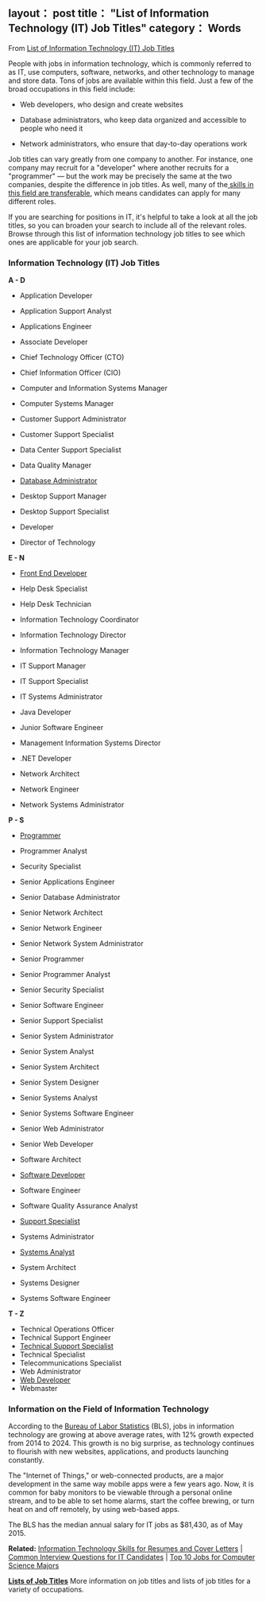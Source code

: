 layout： post
title： "List of Information Technology (IT) Job Titles"
category： Words
---

From [List of Information Technology (IT) Job Titles](https://www.thebalance.com/list-of-information-technology-it-job-titles-2061498)

People with jobs in information technology, which is commonly referred to as IT, use computers, software, networks, and other technology to manage and store data. Tons of jobs are available within this field. Just a few of the broad occupations in this field include:

* Web developers, who design and create websites
* Database administrators, who keep data organized and accessible to people who need it

* Network administrators, who ensure that day-to-day operations work

Job titles can vary greatly from one company to another. For instance, one company may recruit for a "developer" where another recruits for a "programmer" — but the work may be precisely the same at the two companies, despite the difference in job titles. As well, many of the[ skills in this field are transferable](https://www.thebalance.com/transferable-skills-list-2063777), which means candidates can apply for many different roles.

If you are searching for positions in IT, it's helpful to take a look at all the job titles, so you can broaden your search to include all of the relevant roles. Browse through this list of information technology job titles to see which ones are applicable for your job search.

### **Information Technology (IT) Job Titles**

**A - D**

* Application Developer
* Application Support Analyst
* Applications Engineer
* Associate Developer
* Chief Technology Officer (CTO)
* Chief Information Officer (CIO)

* Computer and Information Systems Manager
* Computer Systems Manager
* Customer Support Administrator
* Customer Support Specialist
* Data Center Support Specialist
* Data Quality Manager
* [Database Administrator](https://www.thebalance.com/database-administrator-job-description-salary-and-skills-2061775)
* Desktop Support Manager
* Desktop Support Specialist
* Developer
* Director of Technology

**E - N**

* [Front End Developer](https://www.thebalance.com/front-end-web-developer-cover-letter-and-resume-examples-2060131)
* Help Desk Specialist

* Help Desk Technician
* Information Technology Coordinator
* Information Technology Director
* Information Technology Manager
* IT Support Manager
* IT Support Specialist
* IT Systems Administrator
* Java Developer
* Junior Software Engineer
* Management Information Systems Director
* .NET Developer
* Network Architect
* Network Engineer
* Network Systems Administrator

**P - S**

* [Programmer](https://www.thebalance.com/computer-programmer-job-description-salary-and-skills-2061823)
* Programmer Analyst
* Security Specialist
* Senior Applications Engineer
* Senior Database Administrator
* Senior Network Architect
* Senior Network Engineer
* Senior Network System Administrator
* Senior Programmer
* Senior Programmer Analyst
* Senior Security Specialist
* Senior Software Engineer
* Senior Support Specialist
* Senior System Administrator
* Senior System Analyst
* Senior System Architect
* Senior System Designer
* Senior Systems Analyst
* Senior Systems Software Engineer
* Senior Web Administrator
* Senior Web Developer
* Software Architect
* [Software Developer](https://www.thebalance.com/software-developer-job-description-salary-and-skills-2061833)
* Software Engineer
* Software Quality Assurance Analyst
* [Support Specialist](https://www.thebalance.com/computer-support-specialist-526075)
* Systems Administrator
* [Systems Analyst](https://www.thebalance.com/computer-systems-analyst-526001)
* System Architect
* Systems Designer

* Systems Software Engineer

​**T - Z**

* Technical Operations Officer
* Technical Support Engineer
* [Technical Support Specialist](https://www.thebalance.com/computer-support-specialist-526075)
* Technical Specialist
* Telecommunications Specialist
* Web Administrator
* [Web Developer](https://www.thebalance.com/web-developer-job-description-salary-and-skills-2061841)
* Webmaster

### **Information on the Field of Information Technology**

According to the [Bureau of Labor Statistics](http://www.bls.gov/ooh/computer-and-information-technology/home.htm) (BLS), jobs in information technology are growing at above average rates, with 12% growth expected from 2014 to 2024. This growth is no big surprise, as technology continues to flourish with new websites, applications, and products launching constantly.

The "Internet of Things," or web-connected products, are a major development in the same way mobile apps were a few years ago. Now, it is common for baby monitors to be viewable through a personal online stream, and to be able to set home alarms, start the coffee brewing, or turn heat on and off remotely, by using web-based apps.

The BLS has the median annual salary for IT jobs as $81,430, as of May 2015.

**Related:** [Information Technology Skills for Resumes and Cover Letters](https://www.thebalance.com/list-of-information-technology-it-skills-2062410) | [Common Interview Questions for IT Candidates](https://www.thebalance.com/information-technology-it-job-interview-questions-2061206) | [Top 10 Jobs for Computer Science Majors](https://www.thebalance.com/top-jobs-for-computer-science-majors-2059634)

**[Lists of Job Titles](https://www.thebalance.com/job-titles-4073125)**
More information on job titles and lists of job titles for a variety of occupations.
